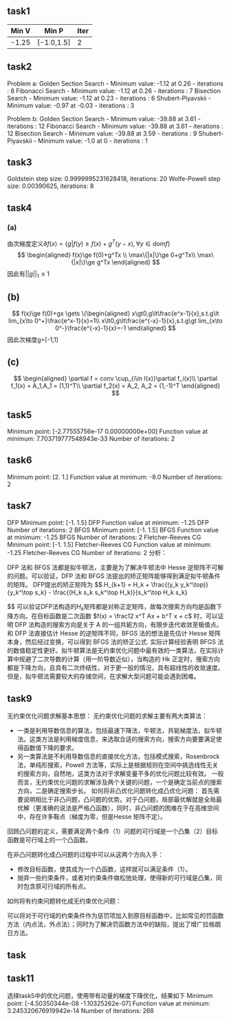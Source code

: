 ## task1

| Min V | Min P      | Iter |
| ----- | ---------- | ---- |
| -1.25 | [-1.0,1.5] | 2    |
## task2
Problem a:
Golden Section Search - Minimum value: -1.12 at 0.26 - iterations : 8
Fibonacci Search - Minimum value: -1.12 at 0.26 - iterations : 7
Bisection Search - Minimum value: -1.12 at 0.23 - iterations : 6
Shubert-Piyavskii - Minimum value: -0.97 at -0.03 - iterations : 3

Problem b:
Golden Section Search - Minimum value: -39.88 at 3.61 - iterations : 12
Fibonacci Search - Minimum value: -39.88 at 3.61 - iterations : 12
Bisection Search - Minimum value: -39.88 at 3.59 - iterations : 9
Shubert-Piyavskii - Minimum value: -1.0 at 0 - iterations : 1

## task3
Goldstein step size: 0.9999995231628418, iterations: 20
Wolfe-Powell step size: 0.00390625, iterations: 8

## task4
### (a)
由次梯度定义$\partial f(x)= \{g|f(y)\ge f(x)+g^T(y-x),\forall y\in\text{dom} f \}$
$$
\begin{aligned}
f(x)\ge f(0)+g^Tx \\
\max\{|x|\}\ge 0+g^Tx\\
\max\{|x|\}\ge g^Tx
\end{aligned}
$$
因此有$||g||_1\le1$
## (b)
$$
	f(x)\ge f(0)+gx \gets \{\begin{aligned}
	x\gt0,g\lt\frac{e^x-1}{x},s.t.g\lt lim_{x\to 0^+}\frac{e^x-1}{x}=1\\
	x\lt0,g\lt\frac{e^{-x}-1}{x},s.t.g\gt lim_{x\to 0^-}\frac{e^{-x}-1}{x}=-1
	\end{aligned}
$$
因此次梯度g=[-1,1]
## (c)
$$
\begin{aligned}
\partial f = conv \cup_{i\in I(x)}\partial f_i(x)\\
\partial f_1(x) = A_1,A_1 = (1,1)^T\\
\partial f_2(x) = A_2, A_2 = (1,-1)^T
\end{aligned}
$$
## task5
Minimum point: [-2.77555756e-17  0.00000000e+00]
Function value at minimum: 7.703719777548943e-33
Number of iterations: 2

## task6
Minimum point: [2. 1.]
Function value at minimum: -8.0
Number of iterations: 2

## task7
DFP Minimum point: [-1.   1.5]
DFP Function value at minimum: -1.25
DFP Number of iterations: 2
BFGS Minimum point: [-1.   1.5]
BFGS Function value at minimum: -1.25
BFGS Number of iterations: 2
Fletcher-Reeves CG Minimum point: [-1.   1.5]
Fletcher-Reeves CG Function value at minimum: -1.25
Fletcher-Reeves CG Number of iterations: 2
分析：

DFP 法和 BFGS 法都是拟牛顿法，主要是为了解决牛顿法中 Hesse 逆矩阵不可解的问题。可以验证，DFP 法和 BFGS 法提出的矫正矩阵能够得到满足拟牛顿条件的矩阵。
DFP提出的矫正矩阵为
$$ H_{k+1} = H_k + \frac{(y_k y_k^\top)}{y_k^\top s_k} - \frac{(H_k s_k s_k^\top H_k)}{s_k^\top H_k s_k}

$$
可以验证DFP法构造的$H_k$矩阵都是对称正定矩阵，故每次搜索方向均是函数下降方向。在目标函数是二次函数 $f(x) = \frac12 x^T Ax + b^T x + c$ 时，可以证明 DFP 法构造的搜索方向是关于 A 的一组共轭方向，有限步迭代收敛至极值点。
和 DFP 法直接估计 Hesse 的逆矩阵不同，BFGS 法的想法是先估计 Hesse 矩阵本身，然后经过变换，可以得到 BFGS 法的矫正公式.
实际计算经验表明 BFGS 法的数值稳定性更好。拟牛顿算法是无约束优化问题中最有效的一类算法，在实际计算中规避了二次导数的计算（用一阶导数近似），当构造的 Hk 正定时，搜索方向都是下降方向，且具有二次终结性，对于更一般的情况，具有超线性的收敛速度。但是，拟牛顿法需要较大的存储空间，在求解大型问题可能会遇到困难。

## task9
无约束优化问题求解基本思想：
无约束优化问题的求解主要有两大类算法：
- 一类是利用导数信息的算法，包括最速下降法，牛顿法，共轭梯度法，拟牛顿法。这类方法是利用梯度信息，来选取合适的搜索方向，搜索方向要要满足使得函数值下降的要求。
- 另一类算法是不利用导数信息的直接优化方法，包括模式搜索，Rosenbrock 法，单纯形搜索，Powell 方法等，实际上是根据规则在空间中挑选线性无关的搜索方向，自然地，这类方法对于求解变量不多的优化问题比较有效。
一般而言，无约束优化问题的求解涉及两个关键的问题，一个是确定当前点的搜索方向，二是确定搜索步长。
如何将非凸优化问题转化成凸优化问题：
首先需要说明相比于非凸问题，凸问题的优势。对于凸问题，局部最优解就是全局最优解（更准确的说法是严格凸函数），同时，非凸问题的困难在于在高维空间中，存在许多鞍点（梯度为零，但是Hesse 矩阵不定）。

回顾凸问题的定义，需要满足两个条件（1）问题的可行域是一个凸集（2）目标函数是可行域上的一个凸函数。

在非凸问题转化成凸问题的过程中可以从这两个方向入手：

- 修改目标函数，使其成为一个凸函数，这样就可以满足条件（1）。
- 抛弃一些约束条件，或者对约束条件做松弛处理，使得新的可行域是凸集，同时包含原可行域的所有点。

如何将有约束问题转化成无约束优化问题：

可以将对于可行域的约束条件作为惩罚项加入到原目标函数中，比如常见的罚函数方法（内点法，外点法）；同时为了解决罚函数方法中的缺陷，提出了增广拉格朗日方法。

## task
## task11
选择task5中的优化问题，使用带有动量的梯度下降优化，结果如下
Minimum point: [-4.50350344e-08 -1.10325262e-07]
Function value at minimum: 3.245320676919942e-14
Number of iterations: 268